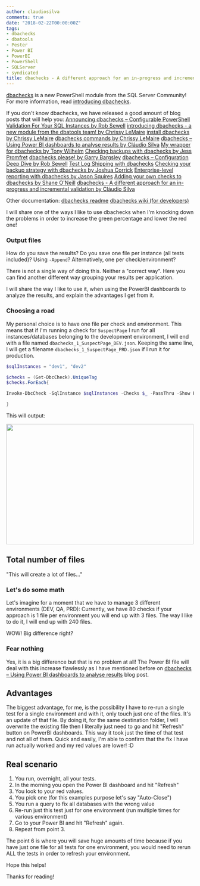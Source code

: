 ```yaml
---
author: claudiosilva
comments: true
date: "2018-02-22T00:00:00Z"
tags:
- dbachecks
- dbatools
- Pester
- Power BI
- PowerBI
- PowerShell
- SQLServer
- syndicated
title: dbachecks - A different approach for an in-progress and incremental validation
---
```

<a href="https://dbachecks.io/" rel="noopener" target="_blank">dbachecks</a> is a new PowerShell module from the SQL Server Community! For more information, read <a href="https://dbatools.io/introducing-dbachecks/" rel="noopener" target="_blank">introducing dbachecks</a>.

If you don't know dbachecks, we have released a good amount of blog posts that will help you:
[Announcing dbachecks – Configurable PowerShell Validation For Your SQL Instances by Rob Sewell](https://sqldbawithabeard.com/2018/02/22/announcing-dbachecks-configurable-powershell-validation-for-your-sql-instances/)
[introducing dbachecks - a new module from the dbatools team! by Chrissy LeMaire](https://dbachecks.io/introducing)
[install dbachecks by Chrissy LeMaire](https://dbachecks.io/install)
[dbachecks commands by Chrissy LeMaire](https://dbachecks.io/commands)
[dbachecks – Using Power BI dashboards to analyse results by Cláudio Silva](http://claudioessilva.eu/2018/02/22/dbachecks-using-power-bi-dashboards-to-analyse-results/)
[My wrapper for dbachecks by Tony Wilhelm](https://v-roddba.blogspot.com/2018/02/wrapper-for-dbachecks.html)
[Checking backups with dbachecks by Jess Promfret](http://jesspomfret.com/checking-backups-with-dbachecks/)
[dbachecks please! by Garry Bargsley](http://blog.garrybargsley.com/dbachecks-please)
[dbachecks – Configuration Deep Dive by Rob Sewell](https://sqldbawithabeard.com/2018/02/22/dbachecks-configuration-deep-dive/)
[Test Log Shipping with dbachecks](https://www.sqlstad.nl/powershell/test-log-shipping-with-dbachecks/)
[Checking your backup strategy with dbachecks by Joshua Corrick](https://corrick.io/blog/checking-your-backup-strategy-with-dbachecks)
[Enterprise-level reporting with dbachecks by Jason Squires](http://www.sqlnotnull.com/2018/02/20/enterprise-level-reporting-with-dbachecks-from-the-makers-of-dbatools)
[Adding your own checks to dbachecks by Shane O'Neill](http://nocolumnname.blog/2018/02/22/adding-your-own-checks-to-dbachecks)
[dbachecks - A different approach for an in-progress and incremental validation by Cláudio Silva](https://claudioessilva.eu/2018/02/22/dbachecks-a-different-approach-for-an-in-progress-and-incremental-validation/)

Other documentation:
[dbachecks readme](https://github.com/sqlcollaborative/dbachecks)
[dbachecks wiki (for developers)](https://github.com/sqlcollaborative/dbachecks/wiki)

I will share one of the ways I like to use dbachecks when I'm knocking down the problems in order to increase the green percentage and lower the red one!

### Output files

How do you save the results?
Do you save one file per instance (all tests included)?
Using `-Append`?
Alternatively, one per check/environment?

There is not a single way of doing this. Neither a "correct way".
Here you can find another different way grouping your results per application.

I will share the way I like to use it, when using the PowerBI dashboards to analyze the results, and explain the advantages I get from it.

### Choosing a road

My personal choice is to have one file per check and environment. This means that if I'm running a check for `SuspectPage` I run for all instances/databases belonging to the development environment, I will end with a file named `dbachecks_1_SuspectPage_DEV.json`.
Keeping the same line, I will get a filename `dbachecks_1_SuspectPage_PRD.json` if I run it for production.

``` powershell
$sqlInstances = "dev1", "dev2"

$checks = (Get-DbcCheck).UniqueTag
$checks.ForEach{

Invoke-DbcCheck -SqlInstance $sqlInstances -Checks $_ -PassThru -Show Fails | Update-DbcPowerBiDataSource -Environment "DEV" -Path "C:\windows\temp\dbachecks"

}
```

This will output:

<a href="https://claudioessilva.github.io/img/2018/02/quickerrefresh_11.png"><img class="aligncenter size-full wp-image-1280" src="https://claudioessilva.github.io/img/2018/02/quickerrefresh_11.png" alt="" width="503" height="323"></a>

## Total number of files

"This will create a lot of files..."

### Let's do some math

Let's imagine for a moment that we have to manage 3 different environments (DEV, QA, PRD):
Currently, we have 80 checks if your approach is 1 file per environment you will end up with 3 files. The way I like to do it, I will end up with 240 files.

WOW! Big difference right?

### Fear nothing

Yes, it is a big difference but that is no problem at all! The Power BI file will deal with this increase flawlessly as I have mentioned before on [dbachecks – Using Power BI dashboards to analyse results](http://claudioessilva.eu/2018/02/22/dbachecks-using-power-bi-dashboards-to-analyse-results/) blog post.

## Advantages

The biggest advantage, for me, is the possibility I have to re-run a single test for a single environment and with it, only touch just one of the files. It's an update of that file.
By doing it, for the same destination folder, I will overwrite the existing file then I literally just need to go and hit "Refresh" button on PowerBI dashboards.
This way it took just the time of that test and not all of them. Quick and easily, I'm able to confirm that the fix I have run actually worked and my red values are lower! :D

## Real scenario

<ol>
<li>You run, overnight, all your tests.</li>
<li>In the morning you open the Power BI dashboard and hit "Refresh"</li>
<li>You look to your red values.</li>
<li>You pick one (for this examples purpose let's say "Auto-Close")</li>
<li>You run a query to fix all databases with the wrong value</li>
<li>Re-run just this test just for one environment (run multiple times for various environment)</li>
<li>Go to your Power BI and hit "Refresh" again.</li>
<li>Repeat from point 3.</li>
</ol>

The point 6 is where you will save huge amounts of time because if you have just one file for all tests for one environment, you would need to rerun ALL the tests in order to refresh your environment.

Hope this helps!

Thanks for reading!
